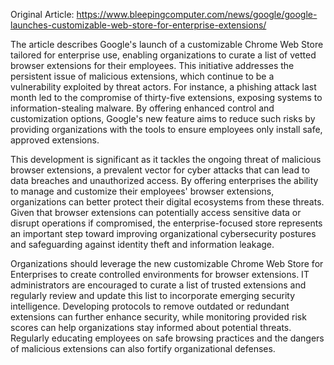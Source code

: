 Original Article: https://www.bleepingcomputer.com/news/google/google-launches-customizable-web-store-for-enterprise-extensions/

The article describes Google's launch of a customizable Chrome Web Store tailored for enterprise use, enabling organizations to curate a list of vetted browser extensions for their employees. This initiative addresses the persistent issue of malicious extensions, which continue to be a vulnerability exploited by threat actors. For instance, a phishing attack last month led to the compromise of thirty-five extensions, exposing systems to information-stealing malware. By offering enhanced control and customization options, Google's new feature aims to reduce such risks by providing organizations with the tools to ensure employees only install safe, approved extensions.

This development is significant as it tackles the ongoing threat of malicious browser extensions, a prevalent vector for cyber attacks that can lead to data breaches and unauthorized access. By offering enterprises the ability to manage and customize their employees' browser extensions, organizations can better protect their digital ecosystems from these threats. Given that browser extensions can potentially access sensitive data or disrupt operations if compromised, the enterprise-focused store represents an important step toward improving organizational cybersecurity postures and safeguarding against identity theft and information leakage.

Organizations should leverage the new customizable Chrome Web Store for Enterprises to create controlled environments for browser extensions. IT administrators are encouraged to curate a list of trusted extensions and regularly review and update this list to incorporate emerging security intelligence. Developing protocols to remove outdated or redundant extensions can further enhance security, while monitoring provided risk scores can help organizations stay informed about potential threats. Regularly educating employees on safe browsing practices and the dangers of malicious extensions can also fortify organizational defenses.